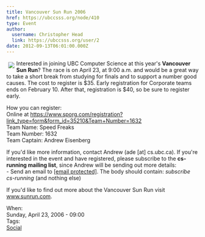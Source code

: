 ```yaml
---
title: Vancouver Sun Run 2006 
href: https://ubccsss.org/node/410
type: Event
author:
  username: Christopher Head
  link: https://ubccsss.org/user/2
date: 2012-09-13T06:01:00.000Z
---
```


<div class="field field-name-body field-type-text-with-summary field-label-hidden"><div class="field-items"><div class="field-item even"><p><img src="/files/sunrun.png" align="left" vspace="5" hspace="5">Interested in joining UBC Computer Science at this year&apos;s <strong>Vancouver Sun Run</strong>? The race is on April 23, at 9:00 a.m. and would be a great way to take a short break from studying for finals and to support a number good causes. The cost to register is $35.  Early registration for Corporate teams ends on February 10.  After that, registration is $40, so be sure to register early.</p>
<p>How you can register:<br>
Online at <a href="https://www.sporg.com/registration?link_type=form&amp;form_id=35210&amp;Team+Number=1632">https://www.sporg.com/registration?link_type=form&amp;form_id=35210&amp;Team+Number=1632</a><br>
Team Name: Speed Freaks<br>
Team Number: 1632<br>
Team Captain: Andrew Eisenberg</p>
<p>If you&apos;d like more information, contact Andrew (ade [at] cs.ubc.ca). If you&apos;re interested in the event and have registered, please subscribe to the <strong>cs-running mailing list</strong>, since Andrew will be sending out more details:<br>
- Send an email to <a href="/cdn-cgi/l/email-protection#3e535f54514c5a5153517e5d4d104b5c5d105d5f"><span class="__cf_email__" data-cfemail="ddb0bcb7b2afb9b2b0b29dbeaef3a8bfbef3bebc">[email&#xA0;protected]</span></a>. The body should contain: <em>subscribe cs-running</em> (and nothing else)</p>
<p>If you&apos;d like to find out more about the Vancouver Sun Run visit <a href="http://www.sunrun.com">www.sunrun.com</a>.</p>
<!--break--></div></div></div><div class="field field-name-field-dates field-type-datetime field-label-above"><div class="field-label">When:&#xA0;</div><div class="field-items"><div class="field-item even"><span class="date-display-single">Sunday, April 23, 2006 - 09:00</span></div></div></div>    <footer>
    <div class="field field-name-field-tags field-type-taxonomy-term-reference field-label-above"><div class="field-label">Tags:&#xA0;</div><div class="field-items"><div class="field-item even"><a href="/social">Social</a></div></div></div>      </footer>